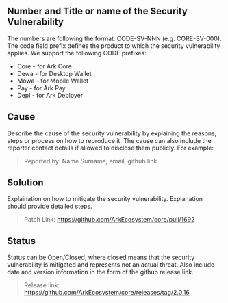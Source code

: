 ## Number and Title or name of the Security Vulnerability 
The numbers are following the format: CODE-SV-NNN (e.g. CORE-SV-000). The code field prefix defines the product to which the security vulnerability applies. We support the following CODE prefixes:
- Core - for Ark Core
- Dewa - for Desktop Wallet
- Mowa - for Mobile Wallet
- Pay - for Ark Pay
- Depl - for Ark Deployer

## Cause
Describe the cause of the security vulnerability by explaining the reasons, steps or process on how to reproduce it.
The cause can also include the reporter contact details if allowed to disclose them publicly. For example:
>Reported by: Name Surname, email, github link

## Solution
Explaination on how to mitigate the security vulnerability. Explanation should provide detailed steps.

> Patch Link: https://github.com/ArkEcosystem/core/pull/1692

## Status
Status can be Open/Closed, where closed means that the security vulnerability is mitigated and represents not an actual threat.
Also include date and version information in the form of the github release link.
> Release link: https://github.com/ArkEcosystem/core/releases/tag/2.0.16